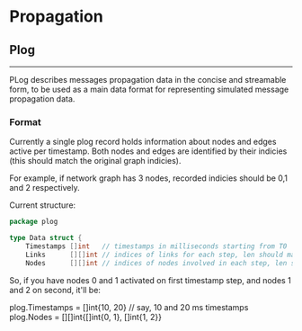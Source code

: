 # Propagation

## Plog
---
PLog describes messages propagation data in the concise and streamable form, to be used as a main data format for representing simulated message propagation data.

### Format

Currently a single plog record holds information about nodes and edges active per timestamp. Both nodes and edges are identified by their indicies (this should match the original graph indicies).

For example, if network graph has 3 nodes, recorded indicies should be 0,1 and 2 respectively.

Current structure:

```go
package plog

type Data struct {
    Timestamps []int   // timestamps in milliseconds starting from T0
    Links      [][]int // indices of links for each step, len should match Timestamps 
    Nodes      [][]int // indices of nodes involved in each step, len should match Timestamps 

```

So, if you have nodes 0 and 1 activated on first timestamp step, and nodes 1 and 2 on second, it'll be:

plog.Timestamps = []int{10, 20} // say, 10 and 20 ms timestamps
plog.Nodes = [][]int{[]int{0, 1}, []int{1, 2}} 
